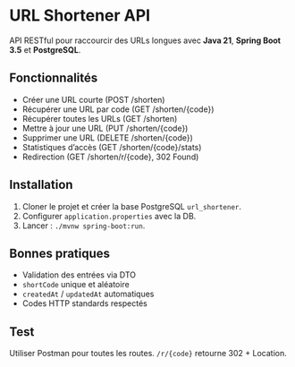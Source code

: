 # URL Shortener API

API RESTful pour raccourcir des URLs longues avec **Java 21**, **Spring Boot 3.5** et **PostgreSQL**.

## Fonctionnalités
- Créer une URL courte (POST /shorten)
- Récupérer une URL par code (GET /shorten/{code})
- Récupérer toutes les URLs (GET /shorten)
- Mettre à jour une URL (PUT /shorten/{code})
- Supprimer une URL (DELETE /shorten/{code})
- Statistiques d’accès (GET /shorten/{code}/stats)
- Redirection (GET /shorten/r/{code}, 302 Found)

## Installation
1. Cloner le projet et créer la base PostgreSQL `url_shortener`.
2. Configurer `application.properties` avec la DB.
3. Lancer : `./mvnw spring-boot:run`.

## Bonnes pratiques
- Validation des entrées via DTO
- `shortCode` unique et aléatoire
- `createdAt` / `updatedAt` automatiques
- Codes HTTP standards respectés

## Test
Utiliser Postman pour toutes les routes. `/r/{code}` retourne 302 + Location.

